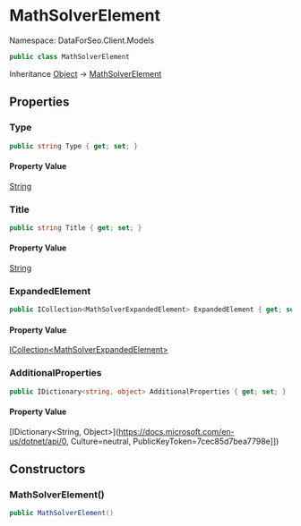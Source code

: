# MathSolverElement

Namespace: DataForSeo.Client.Models

```csharp
public class MathSolverElement
```

Inheritance [Object](https://docs.microsoft.com/en-us/dotnet/api/Object) → [MathSolverElement](./MathSolverElement.md)

## Properties

### **Type**

```csharp
public string Type { get; set; }
```

#### Property Value

[String](https://docs.microsoft.com/en-us/dotnet/api/String)<br>

### **Title**

```csharp
public string Title { get; set; }
```

#### Property Value

[String](https://docs.microsoft.com/en-us/dotnet/api/String)<br>

### **ExpandedElement**

```csharp
public ICollection<MathSolverExpandedElement> ExpandedElement { get; set; }
```

#### Property Value

[ICollection&lt;MathSolverExpandedElement&gt;](./MathSolverExpandedElement.md)<br>

### **AdditionalProperties**

```csharp
public IDictionary<string, object> AdditionalProperties { get; set; }
```

#### Property Value

[IDictionary&lt;String, Object&gt;](https://docs.microsoft.com/en-us/dotnet/api/0, Culture=neutral, PublicKeyToken=7cec85d7bea7798e]])<br>

## Constructors

### **MathSolverElement()**

```csharp
public MathSolverElement()
```
